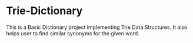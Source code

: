 # Trie-Dictionary
This is a Basic Dictionary project implementing Trie Data Structures. It also helps user to find similar synonyms for the given word.
